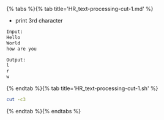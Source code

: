 {% tabs %}{% tab title='HR_text-processing-cut-1.md' %}

* print 3rd character

```txt
Input:
Hello
World
how are you

Output:
l
r
w
```

{% endtab %}{% tab title='HR_text-processing-cut-1.sh' %}

```sh
cut -c3
```

{% endtab %}{% endtabs %}
